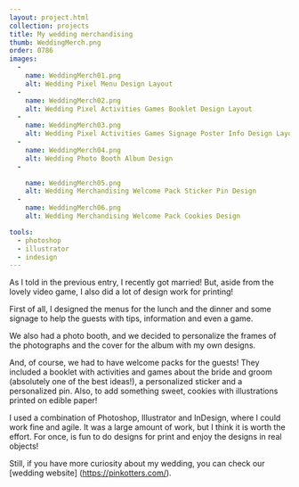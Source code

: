 ```yaml
---
layout: project.html
collection: projects
title: My wedding merchandising
thumb: WeddingMerch.png
order: 0786
images:
  -
    name: WeddingMerch01.png
    alt: Wedding Pixel Menu Design Layout
  -
    name: WeddingMerch02.png
    alt: Wedding Pixel Activities Games Booklet Design Layout
  -
    name: WeddingMerch03.png
    alt: Wedding Pixel Activities Games Signage Poster Info Design Layout
  -
    name: WeddingMerch04.png
    alt: Wedding Photo Booth Album Design
  -

    name: WeddingMerch05.png
    alt: Wedding Merchandising Welcome Pack Sticker Pin Design
  -
    name: WeddingMerch06.png
    alt: Wedding Merchandising Welcome Pack Cookies Design

tools:
  - photoshop
  - illustrator
  - indesign
---
```


As I told in the previous entry, I recently got married! But, aside from the lovely video game, I also did a lot of design work for printing!

First of all, I designed the menus for the lunch and the dinner and some signage to help the guests with tips, information and even a game.

We also had a photo booth, and we decided to personalize the frames of the photographs and the cover for the album with my own designs.  

And, of course, we had to have welcome packs for the guests! They included a booklet with activities and games about the bride and groom (absolutely one of the best ideas!), a personalized sticker and a personalized pin. Also, to add something sweet, cookies with illustrations printed on edible paper!

I used a combination of Photoshop, Illustrator and InDesign, where I could work fine and agile. It was a large amount of work, but I think it is worth the effort. For once, is fun to do designs for print and enjoy the designs in real objects!

Still, if you have more curiosity about my wedding, you can check our [wedding website] (https://pinkotters.com/).

